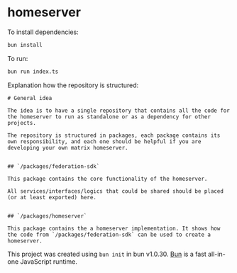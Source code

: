 # homeserver

To install dependencies:

```bash
bun install
```

To run:

```bash
bun run index.ts
```

Explanation how the repository is structured:

```
# General idea

The idea is to have a single repository that contains all the code for the homeserver to run as standalone or as a dependency for other projects.

The repository is structured in packages, each package contains its own responsibility, and each one should be helpful if you are developing your own matrix homeserver.


## `/packages/federation-sdk`

This package contains the core functionality of the homeserver.

All services/interfaces/logics that could be shared should be placed (or at least exported) here.


## `/packages/homeserver`

This package contains the a homeserver implementation. It shows how the code from `/packages/federation-sdk` can be used to create a homeserver.
```

This project was created using `bun init` in bun v1.0.30. [Bun](https://bun.sh) is a fast all-in-one JavaScript runtime.
